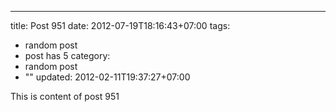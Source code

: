 ---
title: Post 951
date: 2012-07-19T18:16:43+07:00
tags:
  - random post
  - post has 5
category:
  - random post
  - ""
updated: 2012-02-11T19:37:27+07:00

This is content of post 951